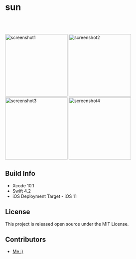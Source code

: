 # sun

<br> <br> <br>
<img src="https://user-images.githubusercontent.com/31819391/54886878-ab260500-4e95-11e9-83a1-3045caf801c7.png" alt="screenshot1" height="200px">
<img src="https://user-images.githubusercontent.com/31819391/54886889-c729a680-4e95-11e9-9356-7b3192791aec.png" alt="screenshot2" height="200px">
<img src="https://user-images.githubusercontent.com/31819391/54886890-c729a680-4e95-11e9-9809-8fb88caf5638.png" alt="screenshot3" height="200px">
<img src="https://user-images.githubusercontent.com/31819391/54886891-c729a680-4e95-11e9-9f37-318b27717ef4.png" alt="screenshot4" height="200px">

## Build Info

- Xcode 10.1
- Swift 4.2
- iOS Deployment Target - iOS 11

## License

This project is released open source under the MIT License.

## Contributors

- [Me :)](https://github.com/bohdanpodvirnyi)
